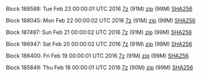 Block 188588: Tue Feb 23 00:00:01 UTC 2016 [7z](https://transfer.sh/13cI6m/bootstrap.dat.20160223.7z) (91M) [zip](https://transfer.sh/UGHEu/bootstrap.dat.20160223.zip) (99M) [SHA256](https://transfer.sh/IBUKN/sha256.txt)

Block 188045: Mon Feb 22 00:00:02 UTC 2016 [7z](https://transfer.sh/1KVRA/bootstrap.dat.20160222.7z) (91M) [zip](https://transfer.sh/ZmR9a/bootstrap.dat.20160222.zip) (99M) [SHA256](https://transfer.sh/EeRP8/sha256.txt)

Block 187497: Sun Feb 21 00:00:02 UTC 2016 [7z](https://transfer.sh/8taNk/bootstrap.dat.20160221.7z) (91M) [zip](https://transfer.sh/eqpQv/bootstrap.dat.20160221.zip) (99M) [SHA256](https://transfer.sh/R2r8K/sha256.txt)

Block 186947: Sat Feb 20 00:00:02 UTC 2016 [7z](https://transfer.sh/4G94n/bootstrap.dat.20160220.7z) (91M) [zip](https://transfer.sh/LAjlF/bootstrap.dat.20160220.zip) (99M) [SHA256](https://transfer.sh/8u02z/sha256.txt)

Block 186400: Fri Feb 19 00:00:01 UTC 2016 [7z](https://transfer.sh/Vmp4e/bootstrap.dat.20160219.7z) (91M) [zip](https://transfer.sh/LEQpu/bootstrap.dat.20160219.zip) (99M) [SHA256](https://transfer.sh/yqve0/sha256.txt)

Block 185849: Thu Feb 18 00:00:01 UTC 2016 [7z](https://transfer.sh/lD6Gz/bootstrap.dat.20160218.7z) (90M) [zip](https://transfer.sh/zmpZD/bootstrap.dat.20160218.zip) (99M) [SHA256](https://transfer.sh/wEtOn/sha256.txt)
